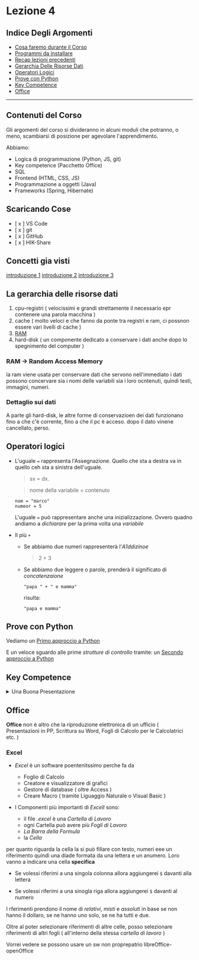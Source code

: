 # Lezione 4

## Indice Degli Argomenti

- [Cosa faremo durante il Corso](#contenuti-del-corso)
- [Programmi da installare](#scaricando-cose)
- [Recap lezioni precedenti](#concetti-gia-visti)
- [Gerarchia Delle Risorse Dati](#la-gerarchia-delle-risorse-dati)
- [Operatori Logici](#operatori-logici)
- [Prove con Python](#prove-con-python)
- [Key Competence](#key-competence)
- [Office](#office)

---

## Contenuti del Corso

Gli argomenti del corso si divideranno in alcuni moduli che potranno, o meno, scambiarsi di posizione per agevolare l'apprendimento.

Abbiamo:

- Logica di programmazione (Python, JS, git)
- Key competence (Pacchetto Office)
- SQL
- Frontend (HTML, CSS, JS)
- Programmazione a oggetti (Java)
- Frameworks (Spring, Hibernate)

## Scaricando Cose

- [ x ] VS Code
- [ x ] git
- [ x ] GitHub
- [ x ] HIK-Share

## Concetti gia visti

[introduzione 1](./../lezione01-23_04_2025/introduzione.txt)
[introduzione 2](./../lezione02-24_04_2025/introPt2.md)
[introduzione 3](./../lezione03-05_05_2025/lectio.md)

## La gerarchia delle risorse dati

1. cpu-registri ( velocissimi e grandi strettamente il necessario epr contenere una parola macchina )
2. cache ( molto veloci e che fanno da ponte tra registri e ram, ci possnon essere vari livelli di cache )
3. [RAM](#ram---random-access-memory)
4. hard-disk ( un componente dedicato a conservare i dati anche dopo lo spegnimento del computer )

### RAM -> Random Access Memory

la ram viene usata per conservare dati che servono nell'immediato
i dati possono concervare sia i nomi delle variabili sia i loro ocntenuti, quindi testi, immagini, numeri.

### Dettaglio sui dati

A parte gli hard-disk, le altre forme di conservazioen dei dati funzionano fino a che c'è corrente, fino a che il pc è acceso. dopo il dato vinene cancellato, perso.

## Operatori logici

- L'uguale `=` rappresenta l'Assegnazione. Quello che sta a destra va in quello ceh sta a sinistra dell'uguale.

  > sx = dx.

  > nome della variabile = contenuto

  ```
  nom = "marco"
  numeor = 5
  ```

  L'uguale `=` può rappresentare anche una inizializzazione. Ovvero quadno andiamo a _dichiarare_ per la prima volta una _variabile_

- Il più `+`

  - Se abbiamo due numeri rappresenterà l'_A1ddizinoe_

    > 2 + 3

  - Se abbiamo due leggere o parole, prenderà il significato di _concatenzaione_

    `"papa " + " e mamma"`

    risulta:

    `"papa e mamma"`

## Prove con Python

Vediamo un [Primo approccio a Python](./../lezione01-23_04_2025/introduzioneAPython.py)

E un veloce sguardo alle prime _strutture di controllo_ tramite: un [Secondo approccio a Python](./../lezione02-24_04_2025/introPt2.md)

## Key Competence

<details>
<summary>Una Buona Presentazione</summary>

Tramite una veloce presentazione la tutor x si fa un'idea sulle nostre abilita relazionali e di percorso.
L'insieme delle abilità che smarmellano e che fanno una buona figura.

Studiare unazienda per settarmi per la posizione e presentaizone.

Una cosa imporante quando si tiene un discorso è entrare velocemnte negli argomenti di confort.
Una possibile lista:

- Chi sono

  - nome cognome
  - età
  - luogo

- Percorso di Studi

  - superiori
  - università
  - progetti extracurricolari

- Hobbi

  - leggere ( cosa leggi, perche )
  - scrivere ( cosa scrivi, perche )
  - sport
  - teatro ( spettacoli )

- Perche hai scelto questo corso/qualsiasi cosa

- Attitudine

  - 1 pro
  - 1 contro
  - Un caso in cui c'era un problema e come l'ho risolto
  - Carateristiche
    - Paziente ...

La **PNL...** è una branchia della linguistica preudo-scientifica. Ma si può imparare qualcosa di utile anche dalle cose pseudo-scienze
Dall'altro lato non sempre si trovano persone accomodanti, perciò bisogna fare tante prove, prepararsi.

</details>

## Office

**Office** non è altro che la riproduzione elettronica di un ufficio ( Presentazioni in PP, Scrittura su Word, Fogli di Calcolo per le Calcolatrici etc. )

### **Excel**

- _Excel_ è un software poentenitssimo perche fa da

  - Foglio di Calcolo
  - Creatore e visualizzatore di grafici
  - Gestore di database ( oltre Access )
  - Creare Macro ( tramite Liguaggio Naturale o Visual Basic )

- I Componenti più importanti di _Excell_ sono:

  - il file _.excel_ è una _Cartella di Lavoro_
  - ogni Cartella può avere più _Fogli di Lavoro_
  - _La Barra della Formula_
  - la _Cella_

per quanto riguarda la cella la si può fillare con testo, numeri eee un riferimento quindi una diade formata da una lettera e un anumero. Loro vanno a indicare una cella **specifica**

- Se volessi riferimi a una singola colonna allora aggiungerei `$` davanti alla lettera

- Se volessi riferimi a una sinogla riga allora aggiungerei `$` davanti al numero

I rferimenti prendono il nome di _relativi_, _misti_ e _assoluti_ in base se non hanno il dollaro, se ne hanno uno solo, se ne ha tutti e due.

Oltre al poter selezionare riferimenti di altre celle, posso selezionare riferimenti di altri fogli ( all'interno della stessa _cartella di lavoro_ )

Vorrei vedere se possono usare un sw non proprepatrio
libreOffice-openOffice
